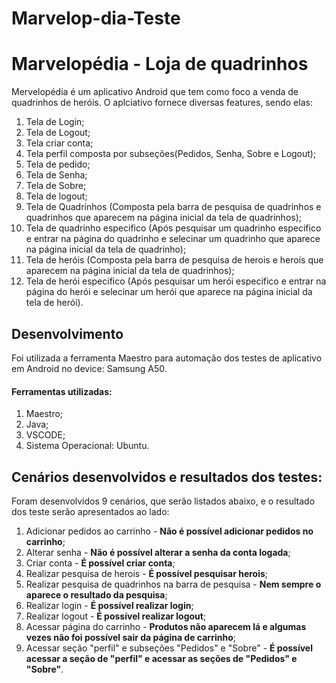 # Marvelop-dia-Teste

# Marvelopédia - Loja de quadrinhos 

Mervelopédia é um aplicativo Android que tem como foco a venda de quadrinhos de heróis. O aplciativo fornece diversas features, sendo elas:

1. Tela de Login;
2. Tela de Logout;
3. Tela criar conta;
4. Tela perfil composta por subseções(Pedidos, Senha, Sobre e Logout);
5. Tela de pedido;
6. Tela de Senha;
7. Tela de Sobre;
8. Tela de logout;
9. Tela de Quadrinhos (Composta pela barra de pesquisa de quadrinhos e quadrinhos que aparecem na página inicial da tela de quadrinhos);
10. Tela de quadrinho especifico (Após pesquisar um quadrinho especifico e entrar na página do quadrinho e selecinar um quadrinho que aparece na página inicial da tela de quadrinho);
11. Tela de heróis (Composta pela barra de pesquisa de herois e herois que aparecem na página inicial da tela de quadrinhos);
12. Tela de herói especifico (Após pesquisar um herói especifico e entrar na página do herói e selecinar um herói que aparece na página inicial da tela de herói).

## Desenvolvimento 
Foi utilizada a ferramenta Maestro para automação dos testes de aplicativo em Android no device: Samsung A50.

#### Ferramentas utilizadas:
1. Maestro;
2. Java;
3. VSCODE;
4. Sistema Operacional: Ubuntu.

## Cenários desenvolvidos e resultados dos testes:
Foram desenvolvidos 9 cenários, que serão listados abaixo, e o resultado dos teste serão apresentados ao lado:

1. Adicionar pedidos ao carrinho - **Não é possível adicionar pedidos no carrinho**;
2. Alterar senha - **Não é possível alterar a senha da conta logada**;
3. Criar conta - **É possível criar conta**;
4. Realizar pesquisa de herois - **É possível pesquisar herois**;
5. Realizar pesquisa de quadrinhos na barra de pesquisa - **Nem sempre o aparece o resultado da pesquisa**;
6. Realizar login - **É possível realizar login**;
7. Realizar logout - **É possível realizar logout**;
8. Acessar página do carrinho - **Produtos não aparecem lá e algumas vezes não foi possível sair da página de carrinho**;
9. Acessar seção "perfil" e subseções "Pedidos"  e "Sobre" - **É possível acessar a seção de "perfil" e acessar as seções de "Pedidos" e "Sobre"**.

##

